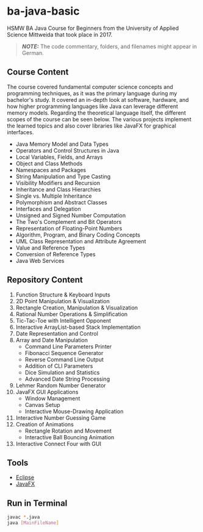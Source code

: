 # ba-java-basic

HSMW BA Java Course for Beginners from the University of Applied Science Mittweida that took place in 2017.

> **_NOTE:_** The code commentary, folders, and filenames might appear in German.

## Course Content

The course covered fundamental computer science concepts and programming techniques, as it was the primary language during my bachelor's study. It covered an in-depth look at software, hardware, and how higher programming languages like Java can leverage different memory models. Regarding the theoretical language itself, the different scopes of the course can be seen below. The various projects implement the learned topics and also cover libraries like JavaFX for graphical interfaces.

- Java Memory Model and Data Types
- Operators and Control Structures in Java
- Local Variables, Fields, and Arrays
- Object and Class Methods
- Namespaces and Packages
- String Manipulation and Type Casting
- Visibility Modifiers and Recursion
- Inheritance and Class Hierarchies
- Single vs. Multiple Inheritance
- Polymorphism and Abstract Classes
- Interfaces and Delegation
- Unsigned and Signed Number Computation
- The Two's Complement and Bit Operators
- Representation of Floating-Point Numbers
- Algorithm, Program, and Binary Coding Concepts
- UML Class Representation and Attribute Agreement
- Value and Reference Types
- Conversion of Reference Types
- Java Web Services

## Repository Content

1. Function Structure & Keyboard Inputs
2. 2D Point Manipulation & Visualization
3. Rectangle Creation, Manipulation & Visualization
4. Rational Number Operations & Simplification
5. Tic-Tac-Toe with Intelligent Opponent
6. Interactive ArrayList-based Stack Implementation
7. Date Representation and Control
8. Array and Date Manipulation
   - Command Line Parameters Printer
   - Fibonacci Sequence Generator
   - Reverse Command Line Output
   - Addition of CLI Parameters
   - Dice Simulation and Statistics
   - Advanced Date String Processing
9. Lehmer Random Number Generator
10. JavaFX GUI Applications
    - Window Management
    - Canvas Setup
    - Interactive Mouse-Drawing Application
11. Interactive Number Guessing Game
12. Creation of Animations
    - Rectangle Rotation and Movement
    - Interactive Ball Bouncing Animation
13. Interactive Connect Four with GUI

## Tools

- [Eclipse](https://www.eclipse.org)
- [JavaFX](https://openjfx.io/)

## Run in Terminal

```bash
javac *.java
java [MainFileName]
```
